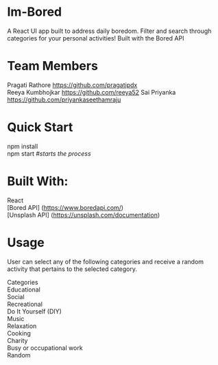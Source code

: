 # Im-Bored
A React UI app built to address daily boredom. Filter and search through categories for your personal activities! 
Built with the Bored API

# Team Members 
Pragati Rathore  https://github.com/pragatipdx  
Reeya Kumbhojkar https://github.com/reeya52
Sai Priyanka  https://github.com/priyankaseethamraju


# Quick Start
npm install  
npm start                    #*starts the process*

# Built With:
React  
[Bored API] (https://www.boredapi.com/)  
[Unsplash API] (https://unsplash.com/documentation)

# Usage
User can select any of the following categories and receive a random activity that pertains to the selected category.

Categories  
Educational  
Social  
Recreational  
Do It Yourself (DIY)  
Music  
Relaxation  
Cooking  
Charity  
Busy or occupational work  
Random  


